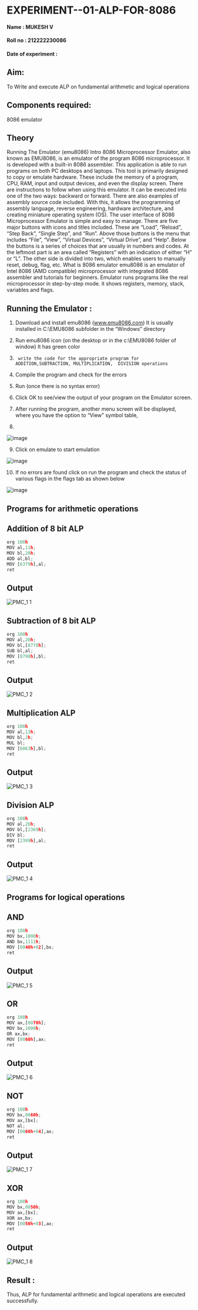 # EXPERIMENT--01-ALP-FOR-8086
#### Name : MUKESH V
#### Roll no : 212222230086
#### Date of experiment :





## Aim:
To Write and execute ALP on fundamental arithmetic and logical operations
## Components required:
8086  emulator 
## Theory 
Running The Emulator (emu8086) Intro 8086 Microprocessor Emulator, also known as EMU8086, is an emulator of the program 8086 microprocessor. It is developed with a built-in 8086 assembler. This application is able to run programs on both PC desktops and laptops. This tool is primarily designed to copy or emulate hardware. These include the memory of a program, CPU, RAM, input and output devices, and even the display screen. There are instructions to follow when using this emulator. It can be executed into one of the two ways: backward or forward. There are also examples of assembly source code included. With this, it allows the programming of assembly language, reverse engineering, hardware architecture, and creating miniature operating system (OS). The user interface of 8086 Microprocessor Emulator is simple and easy to manage. There are five major buttons with icons and titles included. These are “Load”, “Reload”, “Step Back”, “Single Step”, and “Run”. Above those buttons is the menu that includes “File”, “View”, “Virtual Devices”, “Virtual Drive”, and “Help”. Below the buttons is a series of choices that are usually in numbers and codes. At the leftmost part is an area called “Registers” with an indication of either “H” or “L”. The other side is divided into two, which enables users to manually reset, debug, flag, etc. What is 8086 emulator emu8086 is an emulator of Intel 8086 (AMD compatible) microprocessor with integrated 8086 assembler and tutorials for beginners. Emulator runs programs like the real microprocessor in step-by-step mode. it shows registers, memory, stack, variables and flags.


 ## Running the Emulator :
1.	Download and install emu8086 (www.emu8086.com) It is usually installed in C:\EMU8086 subfolder in the “Windows” directory
2.	  Run  emu8086 icon (on the desktop or in the c:\EMU8086 folder of window) It has green color 
 
 
3.		write the code for the appropriate program for ADDITION,SUBTRACTION, MULTIPLICATION,  DIVISION operations 

4.	 Compile the program and check for the errors 
5.	Run (once there is no syntax error) 

6.	Click OK to see/view the output of your program on the Emulator screen. 


7.	After running the program, another menu screen will be displayed, where you have the option to “View” symbol table,
8.	 


![image](https://user-images.githubusercontent.com/36288975/189273263-d65baae9-4b8f-4723-afb3-c0ffa4052b04.png)











9.	Click on emulate to start emulation 








![image](https://user-images.githubusercontent.com/36288975/189273273-9bb36ec1-e2e8-4892-8d35-37707332bfdc.png)








10.	If no errors are found click on run the program and check the status of various flags in the flags tab as shown below 






![image](https://user-images.githubusercontent.com/36288975/189273277-113a2a33-4a40-4ff8-95a5-ecd3a1f504fe.png)







## Programs for arithmetic  operations

## Addition of 8 bit ALP  
```python
org 100h
MOV al,11h;
MOV bl,20h;
ADD al,bl;
MOV [6379h],al;
ret
```
## Output  
 ![PMC_1 1](https://github.com/gummadileepkumar/EXPERIMENT--01-ALP-FOR-8086/assets/118707761/794de7db-ae43-44a6-89b7-1dca2afeade0)

 
## Subtraction of 8 bit ALP
```python
org 100h
MOV al,20h;
MOV bl,[8778h];
SUB bl,al;
MOV [8798h],bl;
ret
```
## Output
![PMC_1 2](https://github.com/gummadileepkumar/EXPERIMENT--01-ALP-FOR-8086/assets/118707761/246ab351-f7a0-4af6-900f-254cb03e2e45)


## Multiplication ALP
```python
org 100h
MOV al,13h;
MOV bl,2h;
MUL bl;
MOV [6063h],bl;
ret
```
 ## Output  
![PMC_1 3](https://github.com/gummadileepkumar/EXPERIMENT--01-ALP-FOR-8086/assets/118707761/f9185e67-7762-401a-98e8-352e32d4c86d)


## Division ALP
```python
org 100h
MOV al,26h;
MOV bl,[2369h];
DIV bl;
MOV [2399h],al;
ret
```
## Output  
![PMC_1 4](https://github.com/gummadileepkumar/EXPERIMENT--01-ALP-FOR-8086/assets/118707761/be699045-32fc-40ef-80ab-2c6a61a2f477)


## Programs for logical  operations

## AND
```python
org 100h
MOV bx,1000h;
AND bx,1111h;
MOV [0040h+02],bx;
ret
```
## Output 
![PMC_1 5](https://github.com/gummadileepkumar/EXPERIMENT--01-ALP-FOR-8086/assets/118707761/44a5726a-01ae-4468-ad33-0ca505204a98)


## OR
```python
org 100h
MOV ax,[0070h];
MOV bx,1000h;
OR ax,bx;
MOV [0060h],ax;
ret
```
## Output
![PMC_1 6](https://github.com/gummadileepkumar/EXPERIMENT--01-ALP-FOR-8086/assets/118707761/356a216e-a9f8-41b7-8c09-540a43467ff5)


## NOT
```python
org 100h
MOV bx,0060h;
MOV ax,[bx]; 
NOT al;
MOV [0060h+04],ax;
ret
```
## Output

![PMC_1 7](https://github.com/gummadileepkumar/EXPERIMENT--01-ALP-FOR-8086/assets/118707761/cc96dc8a-031a-4f02-827d-12fbade9af48)

## XOR
```python
org 100h
MOV bx,0050h;
MOV ax,[bx]; 
XOR ax,bx;
MOV [0050h+03],ax;
ret
```
## Output
![PMC_1 8](https://github.com/gummadileepkumar/EXPERIMENT--01-ALP-FOR-8086/assets/118707761/f4251ca4-5d65-49cd-a824-efa6e8579359)


## Result :
Thus, ALP for fundamental arithmetic and logical operations are executed successfully.








